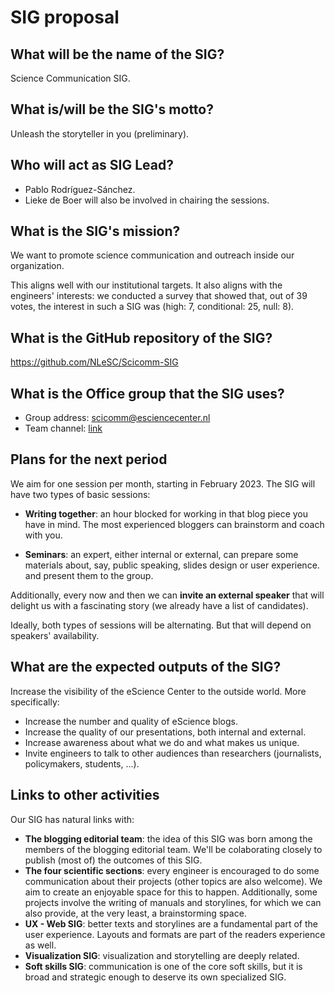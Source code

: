 # SIG proposal

## What will be the name of the SIG?

Science Communication SIG.

## What is/will be the SIG's motto?

Unleash the storyteller in you (preliminary).

## Who will act as SIG Lead?

- Pablo Rodríguez-Sánchez.
- Lieke de Boer will also be involved in chairing the sessions.

## What is the SIG's mission?

We want to promote science communication and outreach inside our
organization.

This aligns well with our institutional targets. It also aligns with the engineers' interests: we conducted a
survey that showed that, out of 39 votes, the interest in
such a SIG was (high: 7, conditional: 25, null: 8).

## What is the GitHub repository of the SIG?

https://github.com/NLeSC/Scicomm-SIG

## What is the Office group that the SIG uses?

- Group address: scicomm@esciencecenter.nl
- Team channel: [link](https://teams.microsoft.com/l/team/19%3ajS1jtRERwqovkda1iHZN_NGj4MZhzc00HSVCOulia7w1%40thread.tacv2/conversations?groupId=4fe00245-b3f9-4719-81bb-e654cc9d9bfc&tenantId=aa3aeacc-6307-42b2-ac05-787dd5c32574)

## Plans for the next period

We aim for one session per month, starting in February 2023.
The SIG will have two types of basic sessions:

- **Writing together**: an hour blocked for working in that blog piece
    you have in mind. The most experienced bloggers can brainstorm and coach with you.

- **Seminars**: an expert, either internal or external, can prepare
    some materials about, say, public speaking, slides design or user
    experience. and present them to the group.

Additionally, every now and then we can **invite an external speaker**
that will delight us with a fascinating story (we already have a list of candidates).

Ideally, both types of sessions will be alternating.
But that will depend on speakers' availability.

## What are the expected outputs of the SIG?

Increase the visibility of the eScience Center to the outside world. More specifically:

- Increase the number and quality of eScience blogs.
- Increase the quality of our presentations, both internal and external.
- Increase awareness about what we do and what makes us unique.
- Invite engineers to talk to other audiences than researchers (journalists, policymakers, students, ...).

## Links to other activities

Our SIG has natural links with:

- **The blogging editorial team**: the idea of this SIG was born among the members of the blogging editorial team. We'll be colaborating closely to publish (most of) the outcomes of this SIG.
- **The four scientific sections**: every engineer is encouraged to do some communication about their projects (other topics are also welcome). We aim to create an enjoyable space for this to happen. Additionally, some projects involve the writing of manuals and storylines, for which we can also provide, at the very least, a brainstorming space.
- **UX - Web SIG**: better texts and storylines are a fundamental part of the user experience. Layouts and formats are part of the readers experience as well.
- **Visualization SIG**: visualization and storytelling are deeply related.
- **Soft skills SIG**: communication is one of the core soft skills, but it is broad and strategic enough to deserve its own specialized SIG.
